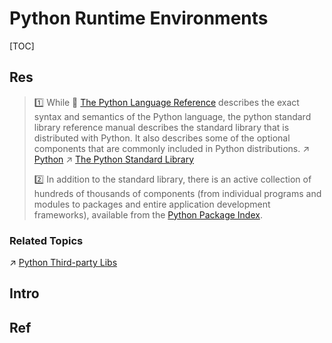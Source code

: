 # Python Runtime Environments

[TOC]



## Res
> 1️⃣ While 🔗 [The Python Language Reference](https://docs.python.org/3/reference/index.html#reference-index) describes the exact syntax and semantics of the Python language, the python standard library reference manual describes the standard library that is distributed with Python. It also describes some of the optional components that are commonly included in Python distributions.
> ↗ [Python](../../../Interpreted%20Languages/Python/Python.md)
> ↗ [The Python Standard Library](../../../Interpreted%20Languages/Python/🌷%20The%20Python%20Standard%20Library/The%20Python%20Standard%20Library.md)
> 
> 2️⃣ In addition to the standard library, there is an active collection of hundreds of thousands of components (from individual programs and modules to packages and entire application development frameworks), available from the [Python Package Index](https://pypi.org/).


### Related Topics
↗ [Python Third-party Libs](📌%20Python%20Third-party%20Libs/Python%20Third-party%20Libs.md)



## Intro



## Ref

